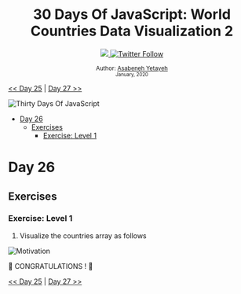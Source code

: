 <div align="center">
  <h1> 30 Days Of JavaScript: World Countries Data Visualization 2 </h1>
  <a class="header-badge" target="_blank" href="https://www.linkedin.com/in/asabeneh/">
  <img src="https://img.shields.io/badge/style--5eba00.svg?label=LinkedIn&logo=linkedin&style=social">
  </a>
  <a class="header-badge" target="_blank" href="https://twitter.com/Asabeneh">
  <img alt="Twitter Follow" src="https://img.shields.io/twitter/follow/asabeneh?style=social">
  </a>

<sub>Author:
<a href="https://www.linkedin.com/in/asabeneh/" target="_blank">Asabeneh
Yetayeh</a><br> <small> January, 2020</small> </sub>

</div>

[<< Day 25](../25_Day_World_countries_data_visualization_1/25_day_world_countries_data_visualization_1.md)
| [Day 27 >>](../27_Day_Mini_project_portfolio/27_day_mini_project_portfolio.md)

![Thirty Days Of JavaScript](../images/banners/day_1_26.png)

-   [Day 26](#day-26)
    -   [Exercises](#exercises)
        -   [Exercise: Level 1](#exercise-level-1)

# Day 26

## Exercises

### Exercise: Level 1

1. Visualize the countries array as follows

![Motivation](./../images/projects/dom_mini_project_countries_day_6.1.gif)

🎉 CONGRATULATIONS ! 🎉

[<< Day 25](../25_Day_World_countries_data_visualization_1/25_day_world_countries_data_visualization_1.md)
| [Day 27 >>](../27_Day_Mini_project_portfolio/27_day_mini_project_portfolio.md)
